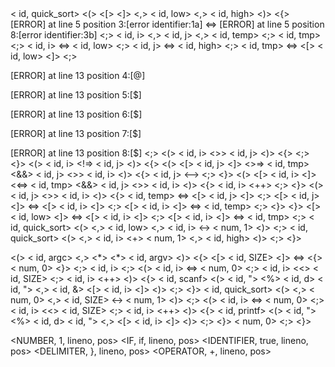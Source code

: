<void>
< id, quick_sort>
<(>
<int>
<num>
<[>
<]>
<,>
<int>
< id, low>
<,>
<int>
< id, high>
<)>
<{>
[ERROR] at line 5 position 3:[error identifier:1a]
<=>
[ERROR] at line 5 position 8:[error identifier:3b]
<;>
<int>
< id, i>
<,>
< id, j>
<,>
< id, temp>
<;>
<int>
< id, tmp>
<;>
< id, i>
<=>
< id, low>
<;>
< id, j>
<=>
< id, high>
<;>
< id, tmp>
<=>
<num>
<[>
< id, low>
<]>
<;>

[ERROR] at line 13 position 4:[@]

[ERROR] at line 13 position 5:[$]

[ERROR] at line 13 position 6:[$]

[ERROR] at line 13 position 7:[$]

[ERROR] at line 13 position 8:[$]
<;>
<if>
<(>
< id, i>
<>>
< id, j>
<)>
<{>
<return>
<;>
<}>
<while>
<(>
< id, i>
<!=>
< id, j>
<)>
<{>
<while>
<(>
<num>
<[>
< id, j>
<]>
<>=>
< id, tmp>
<&&>
< id, j>
<>>
< id, i>
<)>
<{>
< id, j>
<-->
<;>
<}>
<while>
<(>
<num>
<[>
< id, i>
<]>
<<=>
< id, tmp>
<&&>
< id, j>
<>>
< id, i>
<)>
<{>
< id, i>
<++>
<;>
<}>
<if>
<(>
< id, j>
<>>
< id, i>
<)>
<{>
< id, temp>
<=>
<num>
<[>
< id, j>
<]>
<;>
<num>
<[>
< id, j>
<]>
<=>
<num>
<[>
< id, i>
<]>
<;>
<num>
<[>
< id, i>
<]>
<=>
< id, temp>
<;>
<}>
<}>
<num>
<[>
< id, low>
<]>
<=>
<num>
<[>
< id, i>
<]>
<;>
<num>
<[>
< id, i>
<]>
<=>
< id, tmp>
<;>
< id, quick_sort>
<(>
<num>
<,>
< id, low>
<,>
< id, i>
<->
< num, 1>
<)>
<;>
< id, quick_sort>
<(>
<num>
<,>
< id, i>
<+>
< num, 1>
<,>
< id, high>
<)>
<;>
<}>
<int>
<main>
<(>
<int>
< id, argc>
<,>
<char>
<*>
<*>
< id, argv>
<)>
<{>
<int>
<num>
<[>
< id, SIZE>
<]>
<=>
<{>
< num, 0>
<}>
<;>
<int>
< id, i>
<;>
<for>
<(>
< id, i>
<=>
< num, 0>
<;>
< id, i>
<<>
< id, SIZE>
<;>
< id, i>
<++>
<)>
<{>
< id, scanf>
<(>
< id, ">
<%>
< id, d>
< id, ">
<,>
< id, &>
<num>
<[>
< id, i>
<]>
<)>
<;>
<}>
< id, quick_sort>
<(>
<num>
<,>
< num, 0>
<,>
< id, SIZE>
<->
< num, 1>
<)>
<;>
<for>
<(>
< id, i>
<=>
< num, 0>
<;>
< id, i>
<<>
< id, SIZE>
<;>
< id, i>
<++>
<)>
<{>
< id, printf>
<(>
< id, ">
<%>
< id, d>
< id, ">
<,>
<num>
<[>
< id, i>
<]>
<)>
<;>
<}>
<return>
< num, 0>
<;>
<}>

<NUMBER, 1, lineno, pos>
<IF, if, lineno, pos>
<IDENTIFIER, true, lineno, pos>
<DELIMITER, }, lineno, pos>
<OPERATOR, +, lineno, pos>
